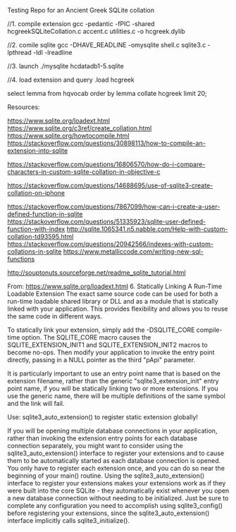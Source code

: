 Testing Repo for an Ancient Greek SQLite collation

//1. compile extension
gcc -pedantic -fPIC -shared hcgreekSQLiteCollation.c accent.c utilities.c -o hcgreek.dylib
 
//2. comile sqlite
gcc -DHAVE_READLINE -omysqlite shell.c sqlite3.c -lpthread -ldl -lreadline
 
//3. launch
./mysqlite hcdatadb1-5.sqlite

//4. load extension and query
.load hcgreek

select lemma from hqvocab order by lemma collate hcgreek limit 20;


Resources:

https://www.sqlite.org/loadext.html
https://www.sqlite.org/c3ref/create_collation.html
https://www.sqlite.org/howtocompile.html
https://stackoverflow.com/questions/30898113/how-to-compile-an-extension-into-sqlite


https://stackoverflow.com/questions/16806570/how-do-i-compare-characters-in-custom-sqlite-collation-in-objective-c

https://stackoverflow.com/questions/14688695/use-of-sqlite3-create-collation-on-iphone

https://stackoverflow.com/questions/7867099/how-can-i-create-a-user-defined-function-in-sqlite
https://stackoverflow.com/questions/51335923/sqlite-user-defined-function-with-index
http://sqlite.1065341.n5.nabble.com/Help-with-custom-collation-td93595.html
https://stackoverflow.com/questions/20942566/indexes-with-custom-collations-in-sqlite
https://www.metalliccode.com/writing-new-sql-functions

http://souptonuts.sourceforge.net/readme_sqlite_tutorial.html

From: https://www.sqlite.org/loadext.html
6. Statically Linking A Run-Time Loadable Extension
The exact same source code can be used for both a run-time loadable shared library or DLL and as a module that is statically linked with your application. This provides flexibility and allows you to reuse the same code in different ways.

To statically link your extension, simply add the -DSQLITE_CORE compile-time option. The SQLITE_CORE macro causes the SQLITE_EXTENSION_INIT1 and SQLITE_EXTENSION_INIT2 macros to become no-ops. Then modify your application to invoke the entry point directly, passing in a NULL pointer as the third "pApi" parameter.

It is particularly important to use an entry point name that is based on the extension filename, rather than the generic "sqlite3_extension_init" entry point name, if you will be statically linking two or more extensions. If you use the generic name, there will be multiple definitions of the same symbol and the link will fail.

Use: sqlite3_auto_extension() to register static extension globally!

If you will be opening multiple database connections in your application, rather than invoking the extension entry points for each database connection separately, you might want to consider using the sqlite3_auto_extension() interface to register your extensions and to cause them to be automatically started as each database connection is opened. You only have to register each extension once, and you can do so near the beginning of your main() routine. Using the sqlite3_auto_extension() interface to register your extensions makes your extensions work as if they were built into the core SQLite - they automatically exist whenever you open a new database connection without needing to be initialized. Just be sure to complete any configuration you need to accomplish using sqlite3_config() before registering your extensions, since the sqlite3_auto_extension() interface implicitly calls sqlite3_initialize().
